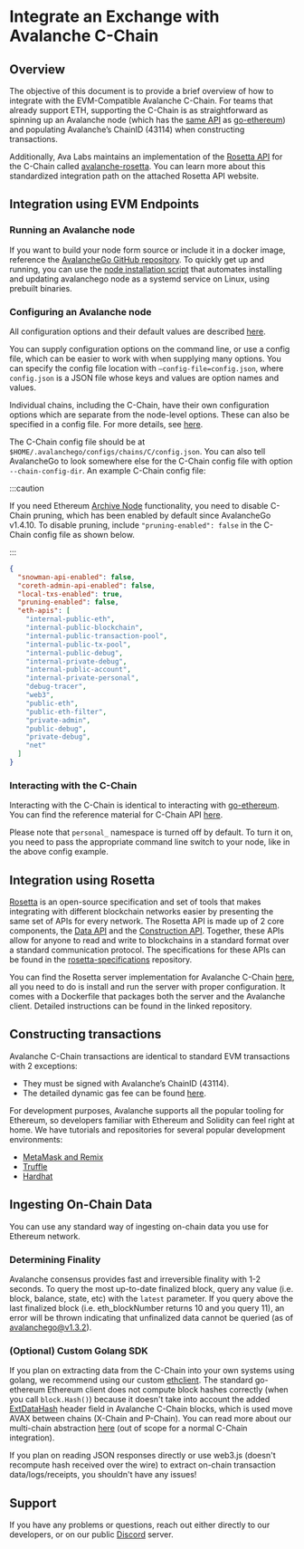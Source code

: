 # Integrate an Exchange with Avalanche C-Chain

## Overview

The objective of this document is to provide a brief overview of how to integrate with the EVM-Compatible Avalanche C-Chain. For teams that already support ETH, supporting the C-Chain is as straightforward as spinning up an Avalanche node (which has the [same API](https://eth.wiki/json-rpc/API) as [go-ethereum](https://geth.ethereum.org/docs/rpc/server)) and populating Avalanche’s ChainID (43114) when constructing transactions.

Additionally, Ava Labs maintains an implementation of the [Rosetta API](https://www.rosetta-api.org/) for the C-Chain called [avalanche-rosetta](https://github.com/ava-labs/avalanche-rosetta). You can learn more about this standardized integration path on the attached Rosetta API website.

## Integration using EVM Endpoints

### Running an Avalanche node

If you want to build your node form source or include it in a docker image, reference the [AvalancheGo GitHub repository](https://github.com/ava-labs/avalanchego). To quickly get up and running, you can use the [node installation script](../../nodes/build/set-up-node-with-installer.md) that automates installing and updating avalanchego node as a systemd service on Linux, using prebuilt binaries.

### Configuring an Avalanche node

All configuration options and their default values are described [here](../../nodes/maintain/avalanchego-config-flags.md).

You can supply configuration options on the command line, or use a config file, which can be easier to work with when supplying many options. You can specify the config file location with `—config-file=config.json`, where `config.json` is a JSON file whose keys and values are option names and values.

Individual chains, including the C-Chain, have their own configuration options which are separate from the node-level options. These can also be specified in a config file. For more details, see [here](../../nodes/maintain/chain-config-flags.md#c-chain-configs).

The C-Chain config file should be at `$HOME/.avalanchego/configs/chains/C/config.json`. You can also tell AvalancheGo to look somewhere else for the C-Chain config file with option `--chain-config-dir`. An example C-Chain config file:

:::caution

If you need Ethereum [Archive Node](https://ethereum.org/en/developers/docs/nodes-and-clients/#archive-node) functionality, you need to disable C-Chain pruning, which has been enabled by default since AvalancheGo v1.4.10. To disable pruning, include `"pruning-enabled": false` in the C-Chain config file as shown below.

:::

```json
{
  "snowman-api-enabled": false,
  "coreth-admin-api-enabled": false,
  "local-txs-enabled": true,
  "pruning-enabled": false,
  "eth-apis": [
    "internal-public-eth",
    "internal-public-blockchain",
    "internal-public-transaction-pool",
    "internal-public-tx-pool",
    "internal-public-debug",
    "internal-private-debug",
    "internal-public-account",
    "internal-private-personal",
    "debug-tracer",
    "web3",
    "public-eth",
    "public-eth-filter",
    "private-admin",
    "public-debug",
    "private-debug",
    "net"
  ]
}
```

### Interacting with the C-Chain

Interacting with the C-Chain is identical to interacting with [go-ethereum](https://geth.ethereum.org/). You can find the reference material for C-Chain API [here](../../apis/avalanchego/apis/c-chain.md).

Please note that `personal_` namespace is turned off by default. To turn it on, you need to pass the appropriate command line switch to your node, like in the above config example.

## Integration using Rosetta

[Rosetta](https://www.rosetta-api.org/) is an open-source specification and set of tools that makes integrating with different blockchain networks easier by presenting the same set of APIs for every network. The Rosetta API is made up of 2 core components, the [Data API](https://www.rosetta-api.org/docs/data_api_introduction.html) and the [Construction API](https://www.rosetta-api.org/docs/construction_api_introduction.html). Together, these APIs allow for anyone to read and write to blockchains in a standard format over a standard communication protocol. The specifications for these APIs can be found in the [rosetta-specifications](https://github.com/coinbase/rosetta-specifications) repository.

You can find the Rosetta server implementation for Avalanche C-Chain [here](https://github.com/ava-labs/avalanche-rosetta), all you need to do is install and run the server with proper configuration. It comes with a Dockerfile that packages both the server and the Avalanche client. Detailed instructions can be found in the linked repository.

## Constructing transactions

Avalanche C-Chain transactions are identical to standard EVM transactions with 2 exceptions:

- They must be signed with Avalanche’s ChainID (43114).
- The detailed dynamic gas fee can be found [here](../../quickstart/transaction-fees.md#c-chain-fees).

For development purposes, Avalanche supports all the popular tooling for Ethereum, so developers familiar with Ethereum and Solidity can feel right at home. We have tutorials and repositories for several popular development environments:

- [MetaMask and Remix](../../dapps/smart-contracts/deploy-a-smart-contract-on-avalanche-using-remix-and-metamask.md)
- [Truffle](../../dapps/smart-contracts/using-truffle-with-the-avalanche-c-chain.md)
- [Hardhat](../../dapps/smart-contracts/using-hardhat-with-the-avalanche-c-chain.md)

## Ingesting On-Chain Data

You can use any standard way of ingesting on-chain data you use for Ethereum network.

### Determining Finality

Avalanche consensus provides fast and irreversible finality with 1-2 seconds. To query the most up-to-date finalized block, query any value (i.e. block, balance, state, etc) with the `latest` parameter. If you query above the last finalized block (i.e. eth_blockNumber returns 10 and you query 11), an error will be thrown indicating that unfinalized data cannot be queried (as of avalanchego@v1.3.2).

### (Optional) Custom Golang SDK

If you plan on extracting data from the C-Chain into your own systems using golang, we recommend using our custom [ethclient](https://github.com/ava-labs/coreth/tree/master/ethclient). The standard go-ethereum Ethereum client does not compute block hashes correctly (when you call `block.Hash()`) because it doesn't take into account the added [ExtDataHash](https://github.com/ava-labs/coreth/blob/2c3cfac5f766ce5f32a2eddc43451bdb473b84f1/core/types/block.go#L98) header field in Avalanche C-Chain blocks, which is used move AVAX between chains (X-Chain and P-Chain). You can read more about our multi-chain abstraction [here](../../overview/getting-started/avalanche-platform.md) (out of scope for a normal C-Chain integration).

If you plan on reading JSON responses directly or use web3.js (doesn't recompute hash received over the wire) to extract on-chain transaction data/logs/receipts, you shouldn't have any issues!

## Support

If you have any problems or questions, reach out either directly to our developers, or on our public [Discord](https://chat.avalabs.org/) server.

